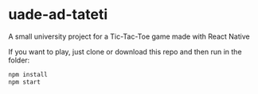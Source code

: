 # uade-ad-tateti

A small university project for a Tic-Tac-Toe game made with React Native

If you want to play, just clone or download this repo and then run in the folder:

```sh
npm install
npm start
```
